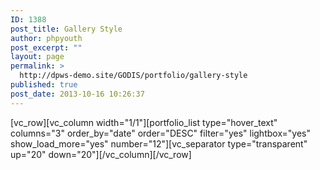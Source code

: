 ```yaml
---
ID: 1388
post_title: Gallery Style
author: phpyouth
post_excerpt: ""
layout: page
permalink: >
  http://dpws-demo.site/GODIS/portfolio/gallery-style
published: true
post_date: 2013-10-16 10:26:37
---
```

[vc_row][vc_column width="1/1"][portfolio_list type="hover_text" columns="3" order_by="date" order="DESC" filter="yes" lightbox="yes" show_load_more="yes" number="12"][vc_separator type="transparent" up="20" down="20"][/vc_column][/vc_row]